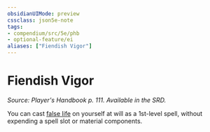 ```yaml
---
obsidianUIMode: preview
cssclass: json5e-note
tags:
- compendium/src/5e/phb
- optional-feature/ei
aliases: ["Fiendish Vigor"]
---
```

# Fiendish Vigor
*Source: Player's Handbook p. 111. Available in the SRD.* 

You can cast [false life](/compendium/spells/false-life.md) on yourself at will as a 1st-level spell, without expending a spell slot or material components.
